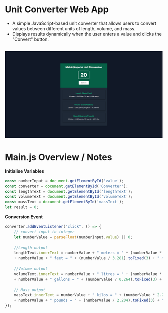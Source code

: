 # Unit Converter Web App

- A simple JavaScript-based unit converter that allows users to convert values between different units of length, volume, and mass.
- Displays results dynamically when the user enters a value and clicks the "Convert" button.

![Alt text](Display_Image.png)
---

# Main.js Overview / Notes

**Initialise Variables**
```javascript
const numberInput = document.getElementById('value');
const converter = document.getElementById('Converter');
const lengthText = document.getElementById('lengthText');
const volumeText = document.getElementById('volumeText');
const massText = document.getElementById('massText');
let result = 0;
```
**Conversion Event**
```javascript
converter.addEventListener("click", () => {
    // convert input to integer
    let numberValue = parseFloat(numberInput.value) || 0;  

    //Length output
    lengthText.innerText = numberValue + " meters = " + (numberValue * 3.281).toFixed(3) + " feet | " 
    + numberValue + " feet = " + (numberValue / 3.281).toFixed(3) + " meters "; 

    //Volume output
    volumeText.innerText = numberValue + " litres = " + (numberValue * 0.264).toFixed(3) + " gallons | " 
    + numberValue + " gallons = " + (numberValue / 0.264).toFixed(3) + " litres "; 

    // Mass output
    massText.innerText = numberValue + " kilos = " + (numberValue * 2.204).toFixed(3) + " pounds | " 
    + numberValue + " pounds = " + (numberValue / 2.204).toFixed(3) + " kilos "; 
});
```
